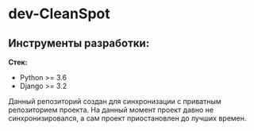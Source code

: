# dev-CleanSpot
## **Инструменты разработки:**

**Стек:**
* Python >= 3.6
* Django >= 3.2


Данный репозиторий создан для синхронизации с приватным репозиторием проекта. На данный момент проект давно не синхронизировался, а сам проект приостановлен до лучших времен.
